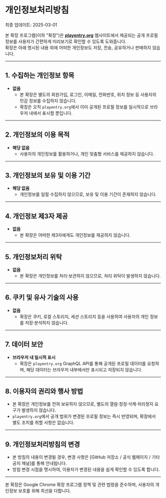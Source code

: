 # 개인정보처리방침

최종 업데이트: 2025-03-01

본 확장 프로그램(이하 "확장")은 [**playentry.org**](https://playentry.org/) 웹사이트에서 제공되는 공개 프로필 정보를 사용자가 간편하게 미리보기로 확인할 수 있도록 도와줍니다.  
확장은 아래 명시된 내용 외에 어떠한 개인정보도 저장, 전송, 공유하거나 판매하지 않습니다.

---

## 1. 수집하는 개인정보 항목
- **없음**  
  - 본 확장은 별도의 회원가입, 로그인, 이메일, 전화번호, 위치 정보 등 사용자의 민감 정보를 수집하지 않습니다.
  - 확장은 오직 `playentry.org`에서 이미 공개된 프로필 정보를 일시적으로 브라우저 내에서 표시할 뿐입니다.

---

## 2. 개인정보의 이용 목적
- **해당 없음**  
  - 사용자의 개인정보를 활용하거나, 개인 맞춤형 서비스를 제공하지 않습니다.

---

## 3. 개인정보의 보유 및 이용 기간
- **해당 없음**  
  - 개인정보를 일절 수집하지 않으므로, 보유 및 이용 기간이 존재하지 않습니다.

---

## 4. 개인정보 제3자 제공
- **없음**  
  - 본 확장은 어떠한 제3자에게도 개인정보를 제공하지 않습니다.

---

## 5. 개인정보처리 위탁
- **없음**  
  - 본 확장은 개인정보를 처리·보관하지 않으므로, 처리 위탁이 발생하지 않습니다.

---

## 6. 쿠키 및 유사 기술의 사용
- **없음**  
  - 확장은 쿠키, 로컬 스토리지, 세션 스토리지 등을 사용하여 사용자의 개인 정보를 저장·분석하지 않습니다.

---

## 7. 데이터 보안
- **브라우저 내 일시적 표시**  
  - 확장은 `playentry.org` GraphQL API를 통해 공개된 프로필 데이터를 요청하며, 해당 데이터는 브라우저 내부에서만 표시되고 저장되지 않습니다.

---

## 8. 이용자의 권리와 행사 방법
- 본 확장은 개인정보를 전혀 보유하지 않으므로, 별도의 열람·정정·삭제·처리정지 요구가 발생하지 않습니다.
- `playentry.org`에서 공개 범위가 변경된 프로필 정보는 즉시 반영되며, 확장에서 별도 조치를 취할 사항은 없습니다.

---

## 9. 개인정보처리방침의 변경
- 본 방침의 내용이 변경될 경우, 변경 사항은 [GitHub 저장소 / 공식 웹페이지 / 기타 공지 채널]를 통해 안내됩니다.
- 방침 변경 시점을 명시하여, 이용자가 변경된 내용을 쉽게 확인할 수 있도록 합니다.

---

본 확장은 Google Chrome 확장 프로그램 정책 및 관련 법령을 준수하며, 사용자의 개인정보 보호를 위해 최선을 다합니다.
